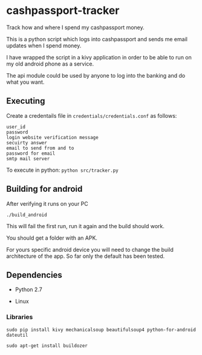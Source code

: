 # cashpassport-tracker

Track how and where I spend my cashpassport money.

This is a python script which logs into cashpassport and sends me email updates when I spend money.

I have wrapped the script in a kivy application in order to be able to run on my old android phone as a service.

The api module could be used by anyone to log into the banking and do what you want.

## Executing

Create a credentails file in `credentials/credentials.conf` as follows:

    user_id
    password
    login website verification message
    secuirty answer
    email to send from and to
    password for email
    smtp mail server

To execute in python: `python src/tracker.py`

## Building for android

After verifying it runs on your PC

`./build_android`

This will fail the first run, run it again and the build should work.

You should get a folder with an APK.

For yours specific android device you will need to change the build architecture of the app. So far only the default has been tested.

## Dependencies

- Python 2.7

- Linux

### Libraries

`sudo pip install kivy mechanicalsoup beautifulsoup4 python-for-android dateutil`

`sudo apt-get install buildozer`

